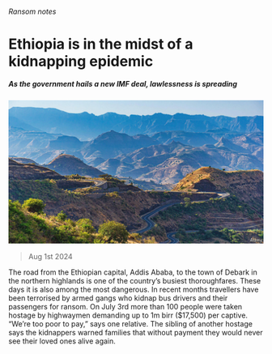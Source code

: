 ###### Ransom notes

# Ethiopia is in the midst of a kidnapping epidemic 

##### As the government hails a new IMF deal, lawlessness is spreading 

![image](images/20240803_MAP002.jpg) 

> Aug 1st 2024 

The road from the Ethiopian capital, Addis Ababa, to the town of Debark in the northern highlands is one of the country’s busiest thoroughfares. These days it is also among the most dangerous. In recent months travellers have been terrorised by armed gangs who kidnap bus drivers and their passengers for ransom. On July 3rd more than 100 people were taken hostage by highwaymen demanding up to 1m birr ($17,500) per captive. “We’re too poor to pay,” says one relative. The sibling of another hostage says the kidnappers warned families that without payment they would never see their loved ones alive again. 

